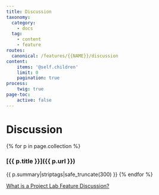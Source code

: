 ```yaml
---
title: Discussion
taxonomy:
  category:
    - docs
  tag:
    - content
    - feature
routes:
  canonical: /features/{{NAME}}/discussion
content:
    items: '@self.children'
    limit: 0
    pagination: true
process:
    twig: true
page-toc:
    active: false
---
```

# Discussion

{% for p in page.collection %}
### [{{ p.title }}]({{ p.url }})
{{ p.summary|striptags|safe_truncate(300) }}
{% endfor %}

[What is a Project Lab Feature Discussion?](https://docs.ginkgo.st/~docs/grav/manifest/features/feature/discussion)
